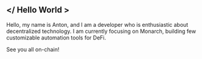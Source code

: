 ## </ Hello World >

Hello, my name is Anton, and I am a developer who is enthusiastic about decentralized technology. 
I am currently focusing on Monarch, building few customizable automation tools for DeFi. 

See you all on-chain!
